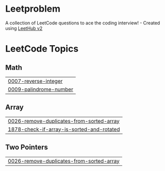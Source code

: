 # Leetproblem
A collection of LeetCode questions to ace the coding interview! - Created using [LeetHub v2](https://github.com/arunbhardwaj/LeetHub-2.0)

<!---LeetCode Topics Start-->
# LeetCode Topics
## Math
|  |
| ------- |
| [0007-reverse-integer](https://github.com/kabhi2004/Leetproblem/tree/master/0007-reverse-integer) |
| [0009-palindrome-number](https://github.com/kabhi2004/Leetproblem/tree/master/0009-palindrome-number) |
## Array
|  |
| ------- |
| [0026-remove-duplicates-from-sorted-array](https://github.com/kabhi2004/Leetproblem/tree/master/0026-remove-duplicates-from-sorted-array) |
| [1878-check-if-array-is-sorted-and-rotated](https://github.com/kabhi2004/Leetproblem/tree/master/1878-check-if-array-is-sorted-and-rotated) |
## Two Pointers
|  |
| ------- |
| [0026-remove-duplicates-from-sorted-array](https://github.com/kabhi2004/Leetproblem/tree/master/0026-remove-duplicates-from-sorted-array) |
<!---LeetCode Topics End-->